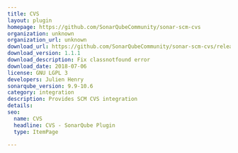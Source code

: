 ```yaml
---
title: CVS
layout: plugin
homepage: https://github.com/SonarQubeCommunity/sonar-scm-cvs
organization: unknown
organization_url: unknown
download_url: https://github.com/SonarQubeCommunity/sonar-scm-cvs/releases/download/1.1.1/sonar-scm-cvs-plugin-1.1.1.jar
download_version: 1.1.1
download_description: Fix classnotfound error
download_date: 2018-07-06
license: GNU LGPL 3
developers: Julien Henry
sonarqube_version: 9.9-10.6
category: integration
description: Provides SCM CVS integration
details: 
seo:
  name: CVS
  headline: CVS - SonarQube Plugin
  type: ItemPage

---
```

